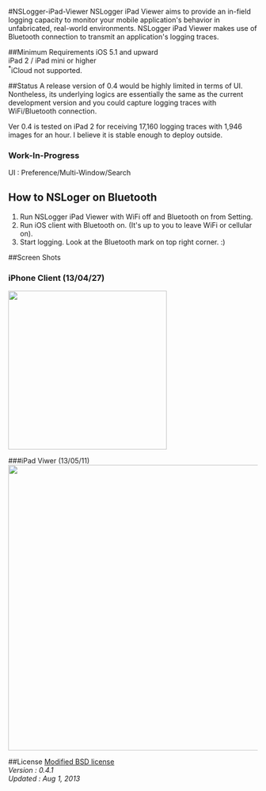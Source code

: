 #NSLogger-iPad-Viewer
NSLogger iPad Viewer aims to provide an in-field logging capacity to monitor your mobile application's behavior in unfabricated, real-world environments. NSLogger iPad Viewer makes use of Bluetooth connection to transmit an application's logging traces.

##Minimum Requirements
iOS 5.1 and upward  
iPad 2 / iPad mini or higher  
<sup>*</sup>iCloud not supported.

##Status
A release version of 0.4 would be highly limited in terms of UI. Nontheless, its underlying logics are essentially the same as the current development version and you could capture logging traces with WiFi/Bluetooth connection.    

Ver 0.4 is tested on iPad 2 for receiving 17,160 logging traces with 1,946 images for an hour. I believe it is stable enough to deploy outside.  

### Work-In-Progress
UI : Preference/Multi-Window/Search

## How to NSLoger on Bluetooth
1. Run NSLogger iPad Viewer with WiFi off and Bluetooth on from Setting.  
2. Run iOS client with Bluetooth on. (It's up to you to leave WiFi or cellular on).        
3. Start logging. Look at the Bluetooth mark on top right corner. :)  

##Screen Shots 
### iPhone Client (13/04/27)
<img width="320" src="https://raw.github.com/fpillet/NSLogger/master/Screenshots/iphone_bluetooth_13_04_27.png" />

###iPad Viwer (13/05/11)
<img width="576" src="https://raw.github.com/fpillet/NSLogger/master/Screenshots/ipad_viewer_13_05_11.png" />

##License
[Modified BSD license](https://github.com/fpillet/NSLogger/blob/master/iPad%20Viewer/iPad%20Viewer/LICENSE)   
_Version : 0.4.1_  
_Updated : Aug 1, 2013_